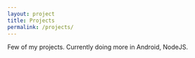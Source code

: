 ```yaml
---
layout: project
title: Projects
permalink: /projects/
---
```


Few of my projects. Currently doing more in Android, NodeJS.